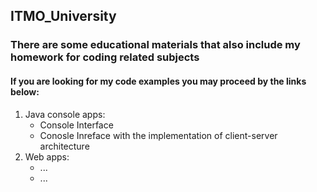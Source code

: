 ## ITMO_University
### There are some educational materials that also include my homework for coding related subjects
#### If you are looking for my code examples you may proceed by the links below:
1. Java console apps:
   - Console Interface
   - Conosle Inreface with the implementation of client-server architecture
2. Web apps:
   - ...
   - ... 
